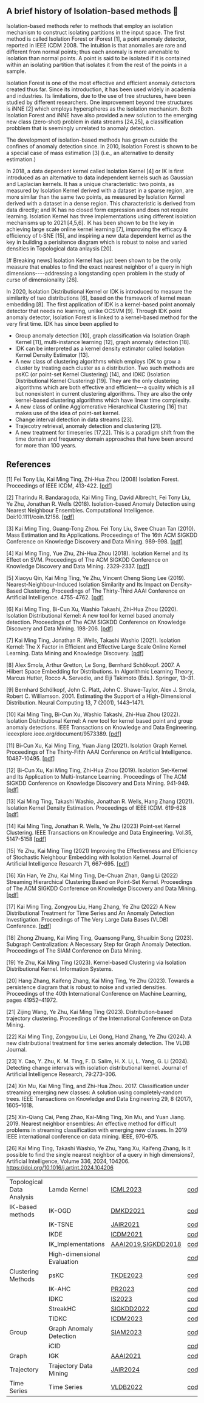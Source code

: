 ## A brief history of Isolation-based methods 👋 

Isolation-based methods refer to methods that employ an isolation mechanism to construct isolating partitions in the input space. The first method is called Isolation Forest or iForest [1], a point anomaly detector, reported in IEEE ICDM 2008. The intuition is that anomalies are rare and different from normal points; thus each anomaly is more amenable to isolation than normal points. A point is said to be isolated if it is contained within an isolating partition that isolates it from the rest of the points in a sample. 


Isolation Forest is one of the most effective and efficient anomaly detectors created thus far. Since its introduction, it has been used widely in academia and industries. Its limitations, due to the use of tree structures, have been studied by different researchers. One improvement beyond tree structures is iNNE [2] which employs hyperspheres as the isolation mechanism. Both Isolation Forest and iNNE have also provided a new solution to the emerging new class (zero-shot) problem in data streams [24,25], a classification probblem that is seemingly unrelated to anomaly detection.


The development of isolation-based methods has grown outside the confines of anomaly detection since. In 2010, Isolation Forest is shown to be a special case of mass estimation [3] (i.e., an alternative to density estimation.)  


In 2018, a data dependent kernel called Isolation Kernel [4] or IK is first introduced as an alternative to data independent kernels such as Gaussian and Laplacian kernels. It has a unique characteristic:  two points, as measured by Isolation Kernel derived with a dataset in a sparse region, are more similar than the same two points, as measured by Isolation Kernel derived with a dataset in a dense region. This characteristic is derived from data directly; and IK has no closed form expression and does not require learning. Isolation Kernel has three implementations using different isolation mechanisms up to 2021 [4,5,6]. IK has been shown to be the key in achieving large scale online kernel learning [7], improving the efficacy & efficiency of t-SNE [15], and inspiring a new data dependent kernel as the key in building a perisitence diagram which is robust to noise and varied densities in Topological data anlaysis [20].

[# Breaking news] Isolation Kernel has just been shown to be the only measure that enables to find the exact nearest neighbor of a query in high dimensions----addressing a longstanding open problem in the study of curse of dimensionality [26].

In 2020, Isolation Distributional Kernel or IDK is introduced to measure the similarity of two distributions [6], based on the framework of kernel mean embedding [8]. The first application of IDK is a kernel-based point anomaly detector that needs no learning, unlike OCSVM [9]. Through IDK point anomaly detector, Isolation Forest is linked to a kernel-based method for the very first time. IDK has since been applied to 
* Group anomaly detection [10], graph classification via Isolation Graph Kernel [11], multi-instance learning [12], graph anomaly detection [18].
* IDK can be interpreted as a kernel density estimator called Isolation Kernel Density Estimator [13]. 
* A new class of clustering algorithms which employs IDK to grow a cluster by treating each cluster as a distribution. Two such methods are psKC (or point-set Kernel Clustering) [14], and IDKC (Isolation Distributional Kernel Clustering) [19]. They are the only clustering algorithms which are both effective and efficient---a quality which is all but nonexistent in current clustering algorithms. They are also the only kernel-based clustering algorithms which have linear time complexity.
* A new class of online Agglomerative Hierarchical Clustering [16] that makes use of the idea of point-set kernel.
* Change interval detection in data streams [23].
* Trajecotry retrieval, anomaly detection and clustering [21].
* A new treatment for timeseries [17,22]. This is a paradigm shift from the time domain and frequency domain approaches that have been around for more than 100 years.


## References
[1] Fei Tony Liu, Kai Ming Ting, Zhi-Hua Zhou (2008) Isolation Forest. Proceedings of IEEE ICDM, 413-422. [[pdf]](https://github.com/IsolationKernel/Codes/blob/main/PDF/Isolation%20Forest.pdf)

[2] Tharindu R. Bandaragoda, Kai Ming Ting, David Albrecht, Fei Tony Liu, Ye Zhu, Jonathan R. Wells (2018). Isolation-based Anomaly Detection using Nearest Neighbour Ensembles. Computational Intelligence. Doi:10.1111/coin.12156. [[pdf]](https://www.researchgate.net/publication/322359651_Isolation-based_anomaly_detection_using_nearest-neighbor_ensembles_iNNE)

[3] Kai Ming Ting, Guang-Tong Zhou. Fei Tony Liu, Swee Chuan Tan (2010). Mass Estimation and Its Applications. Proceedings of The 16th ACM SIGKDD Conference on Knowledge Discovery and Data Mining. 989-998. [[pdf]](https://github.com/IsolationKernel/Codes/blob/main/PDF/Mass%20Estimation%20and%20Its%20Applications.pdf)

[4] Kai Ming Ting, Yue Zhu, Zhi-Hua Zhou (2018). Isolation Kernel and Its Effect on SVM. Proceedings of The ACM SIGKDD Conference on Knowledge Discovery and Data Mining. 2329-2337. [[pdf]](https://github.com/IsolationKernel/Codes/blob/main/PDF/Isolation%20Kernel%20and%20its%20effect%20on%20SVM.pdf)

[5] Xiaoyu Qin, Kai Ming Ting, Ye Zhu, Vincent Cheng Siong Lee (2019). Nearest-Neighbour-Induced Isolation Similarity and Its Impact on Density-Based Clustering. Proceedings of The Thirty-Third AAAI Conference on Artificial Intelligence. 4755-4762. [[pdf]](https://github.com/IsolationKernel/Codes/blob/main/PDF/Nearest-Neighbour-Induced%20Isolation%20Similarity%20and%20Its%20Impact%20on%20Density-Based%20Clustering.pdf)

[6] Kai Ming Ting, Bi-Cun Xu, Washio Takashi, Zhi-Hua Zhou (2020). Isolation Distributional Kernel: A new tool for kernel based anomaly detection. Proceedings of The ACM SIGKDD Conference on Knowledge Discovery and Data Mining. 198-206. [[pdf]](https://doi.org/10.1145/3394486.3403062)

[7] Kai Ming Ting, Jonathan R. Wells, Takashi Washio (2021). Isolation Kernel: The X Factor in Efficient and Effective Large Scale Online Kernel Learning. Data Mining and Knowledge Discovery. [[pdf]](https://github.com/IsolationKernel/Codes/blob/main/PDF/Isolation%20Kernel-The%20X%20Factor%20in%20Efficient%20and%20Effective%20Large%20Scale%20Online%20Kernel%20Learning.pdf)

[8] Alex Smola, Arthur Gretton, Le Song, Bernhard Schölkopf. 2007. A Hilbert Space Embedding for Distributions. In Algorithmic Learning Theory, Marcus Hutter, Rocco A. Servedio, and Eiji Takimoto (Eds.). Springer, 13–31.

[9] Bernhard Schölkopf, John C. Platt, John C. Shawe-Taylor, Alex J. Smola, Robert C. Williamson. 2001. Estimating the Support of a High-Dimensional Distribution. Neural Computing 13, 7 (2001), 1443–1471.

[10] Kai Ming Ting, Bi-Cun Xu, Washio Takashi, Zhi-Hua Zhou (2022). Isolation Distributional Kernel: A new tool for kernel based point and group anomaly detections. IEEE Transactions on Knowledge and Data Engineering. ieeexplore.ieee.org/document/9573389. [[pdf]](https://github.com/IsolationKernel/Codes/blob/main/PDF/Isolation%20Distributional%20Kernel-A%20New%20Tool%20for%20point%20and%20group%20anomaly%20detection.pdf)

[11] Bi-Cun Xu, Kai Ming Ting, Yuan Jiang (2021). Isolation Graph Kernel. Proceedings of The Thirty-Fifth AAAI Conference on Artificial Intelligence. 10487-10495. [[pdf]](https://ojs.aaai.org/index.php/AAAI/article/view/17255)

[12] Bi-Cun Xu, Kai Ming Ting, Zhi-Hua Zhou (2019). Isolation Set-Kernel and Its Application to Multi-Instance Learning. Proceedings of The ACM SIGKDD Conference on Knowledge Discovery and Data Mining. 941-949. [[pdf]](https://github.com/IsolationKernel/Codes/blob/main/PDF/Isolation%20Set-Kernel%20and%20Its%20Application%20to%20Multi-Instance%20Learning.pdf)

[13]  Kai Ming Ting, Takashi Washio, Jonathan R. Wells, Hang Zhang (2021). Isolation Kernel Density Estimation. Proceedings of IEEE ICDM. 619-628 [[pdf]](https://github.com/IsolationKernel/Codes/blob/main/PDF/Isolation_Kernel_Density_Estimation.pdf)

[14] Kai Ming Ting, Jonathan R. Wells, Ye Zhu (2023) Point-set Kernel Clustering. IEEE Transactions on Knowledge and Data Engineering. Vol.35, 5147-5158 [[pdf]](https://github.com/IsolationKernel/Codes/blob/main/PDF/Point-Set%20Kernel%20Clustering.pdf)

[15] Ye Zhu, Kai Ming Ting (2021) Improving the Effectiveness and Efficiency of Stochastic Neighbour Embedding with Isolation Kernel. Journal of Artificial Intelligence Research 71, 667-695. [[pdf]](https://github.com/IsolationKernel/Codes/blob/main/PDF/Improving%20the%20Effectiveness%20and%20Efficiency%20of%20Stochastic%20Neighbour%20Embedding%20with%20Isolation%20Kernel.pdf)

[16] Xin Han, Ye Zhu, Kai Ming Ting, De-Chuan Zhan, Gang Li (2022) Streaming Hierarchical Clustering Based on Point-Set Kernel. Proceedings of The ACM SIGKDD Conference on Knowledge Discovery and Data Mining. [[pdf]](https://www.researchsquare.com/article/rs-1711503/v1.pdf)

[17] Kai Ming Ting, Zongyou Liu, Hang Zhang, Ye Zhu (2022) A New Distributional Treatment for Time Series and An Anomaly Detection Investigation. Proceedings of The Very Large Data Bases (VLDB) Conference. [[pdf]](https://www.vldb.org/pvldb/vol15/p2321-liu.pdf)

[18] Zhong Zhuang, Kai Ming Ting, Guansong Pang, Shuaibin Song (2023). Subgraph Centralization: A Necessary Step for Graph Anomaly Detection. Proceedings of The SIAM Conference on Data Mining. 

[19] Ye Zhu, Kai Ming Ting (2023).  Kernel-based Clustering via Isolation Distributional Kernel. Information Systems.

[20] Hang Zhang, Kaifeng Zhang, Kai Ming Ting,  Ye Zhu (2023). Towards a persistence diagram
that is robust to noise and varied densities. Proceedings of the 40th
International Conference on Machine Learning, pages 41952–41972.

[21] Zijing Wang, Ye Zhu, Kai Ming Ting (2023). Distribution-based trajectory clustering.
Proceedings of the International Conference on Data Mining.

[22] Kai Ming Ting, Zongyou Liu, Lei Gong, Hand Zhang, Ye Zhu (2024). A new distributional
treatment for time series anomaly detection. The VLDB Journal.

[23] Y. Cao, Y. Zhu, K. M. Ting, F. D. Salim, H. X. Li, L. Yang, G. Li (2024). Detecting
change intervals with isolation distributional kernel. Journal of Artificial
Intelligence Research, 79:273–306.

[24] Xin Mu, Kai Ming Ting, and Zhi-Hua Zhou. 2017. Classification under streaming emerging new classes: A solution using completely-random trees. IEEE
Transactions on Knowledge and Data Engineering 29, 8 (2017), 1605–1618.

[25] Xin-Qiang Cai, Peng Zhao, Kai-Ming Ting, Xin Mu, and Yuan Jiang. 2019. Nearest
neighbor ensembles: An effective method for difficult problems in streaming
classification with emerging new classes. In 2019 IEEE international conference on
data mining. IEEE, 970–975.

[26] Kai Ming Ting, Takashi Washio, Ye Zhu, Yang Xu, Kaifeng Zhang,
Is it possible to find the single nearest neighbor of a query in high dimensions?,
Artificial Intelligence,
Volume 336,
2024,
104206. https://doi.org/10.1016/j.artint.2024.104206
<!--

**Here are some ideas to get you started:**

🙋‍♀️ A short introduction - what is your organization all about?
🌈 Contribution guidelines - how can the community get involved?
👩‍💻 Useful resources - where can the community find your docs? Is there anything else the community should know?
🍿 Fun facts - what does your team eat for breakfast?
🧙 Remember, you can do mighty things with the power of [Markdown](https://docs.github.com/github/writing-on-github/getting-started-with-writing-and-formatting-on-github/basic-writing-and-formatting-syntax)
-->
| | | | |
|-|-|-|-|
|Topological Data Analysis|Lamda Kernel|[ICML2023](PDF/ICML_TowardsaPersistenceDiagramthatisRobusttoNoiseandVariedDensities.pdf) |[code](https://github.com/IsolationKernel/Lambda-kernel.git)|
|IK-based methods|IK-OGD|[DMKD2021](PDF/DMKD2021.pdf)|[code](https://github.com/IsolationKernel/IK_OGD.git)|
| |IK-TSNE|[JAIR2021](PDF/JAIR2021.pdf)                           |[code](https://github.com/IsolationKernel/IK_TSNE.git)|
| |IKDE|[ICDM2021](PDF/ICDM2021_IsolationKernelDensityEstimation.pdf)                                                              |[code](https://github.com/IsolationKernel/IKDE.git)|
| |IK_Implementations |[AAAI2019](PDF/AAAI2019.pdf),[SIGKDD2018](PDF/SIGKDD2018_SVM.pdf)  |[code](https://github.com/IsolationKernel/IK_Implementations.git)|
| |High-dimensional Evaluation| |[code](https://github.com/IsolationKernel/High-dimensional_Evaluation.git)|
|Clustering Methods|psKC|[TKDE2023](PDF/TKDE_Point-Set_Kernel_Clustering.pdf)                                                                         |[code](https://github.com/IsolationKernel/psKC.git) |
| |IK-AHC|[PR2023](PDF/PR2023_AHC.pdf)                                                                                                                                       |[code](https://github.com/IsolationKernel/IK_AHC.git)|
| |IDKC|[IS2023](PDF/IS2023.pdf)                                                                                  | [code](https://github.com/zhuye88/IDKC.git)|
| |StreakHC|[SIGKDD2022](PDF/SIGKDD2022_SHC.pdf)   |[code](https://github.com/IsolationKernel/StreaKHC.git)|
| |TIDKC |[ICDM2023](https://github.com/IsolationKernel/Codes/blob/main/PDF/Distribution-Based_Trajectory_Clustering.pdf)|[code](https://github.com/IsolationKernel/TIDKC.git)|
| Group|Graph Anomaly Detection|[SIAM2023](PDF/SIAM2023_SubgraphCentralization_ANecessaryStepforGraphAnomalyDetection.pdf)               |[code](https://github.com/IsolationKernel/GraphAnomalyDetection.git)|
| |iCID| |[code](https://github.com/IsolationKernel/iCID.git)|
|Graph|IGK|[AAAI2021](PDF/AAAI2021.pdf)                                                              |[code](https://github.com/IsolationKernel/IGK.git)|
|Trajectory|Trajectory Data Mining|[JAIR2024](https://github.com/IsolationKernel/Codes/blob/main/PDF/JAIR2024.pdf)|[code](https://github.com/IsolationKernel/TrajectoryDataMining.git)|
|Time Series|Time Series|[VLDB2022](PDF/VLDB2022.pdf)                                                                              |[code](https://github.com/IsolationKernel/TS.git)|

